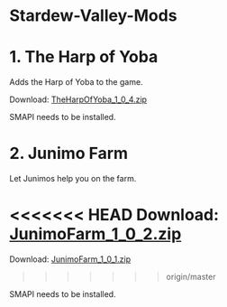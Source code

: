 # Stardew-Valley-Mods

# 1. The Harp of Yoba
Adds the Harp of Yoba to the game.

Download: [TheHarpOfYoba_1_0_4.zip](https://github.com/Platonymous/Stardew-Valley-Mods/raw/master/TheHarpOfYoba/Mod/TheHarpOfYoba_1_0_4.zip)

SMAPI needs to be installed. 

# 2. Junimo Farm
Let Junimos help you on the farm.

<<<<<<< HEAD
Download: [JunimoFarm_1_0_2.zip](https://github.com/Platonymous/Stardew-Valley-Mods/raw/master/TheJunimoExpress/Mod/JunimoFarm_1_0_2.zip)
=======
Download: [JunimoFarm_1_0_1.zip](https://github.com/Platonymous/Stardew-Valley-Mods/raw/master/TheJunimoExpress/Mod/JunimoFarm_1_0_1.zip)
>>>>>>> origin/master

SMAPI needs to be installed. 
